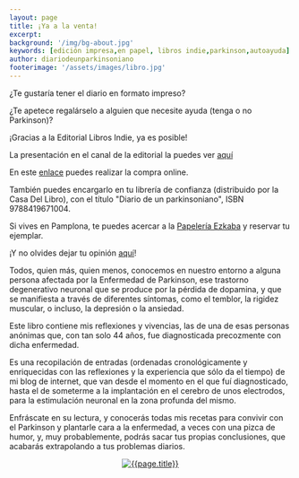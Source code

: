 ```yaml
---
layout: page
title: ¡Ya a la venta!
excerpt: 
background: '/img/bg-about.jpg'
keywords: [edición impresa,en papel, libros indie,parkinson,autoayuda]
author: diariodeunparkinsoniano
footerimage: '/assets/images/libro.jpg'
---
```


¿Te gustaría tener el diario en formato impreso?

¿Te apetece regalárselo a alguien que necesite ayuda (tenga o no Parkinson)?

¡Gracias a la Editorial Libros Indie, ya es posible!

La presentación en el canal de la editorial la puedes ver [aquí](https://youtu.be/3zu1g4SRBlM)

En este [enlace](https://indie.quares.es/apex/quares/r/landingweb/detalle-producto?p2_id=33766&session=15415064343352) puedes realizar la compra online.

También puedes encargarlo en tu librería de confianza (distribuido por la Casa Del Libro), con el título "Diario de un parkinsoniano", ISBN 9788419671004.

Si vives en Pamplona, te puedes acercar a la [Papelería Ezkaba](https://goo.gl/maps/XdCYyDgke24D3Kc67) y reservar tu ejemplar.

¡Y no olvides dejar tu opinión [aquí](https://books.quares.es/catalogo/diario-de-un-parkinsoniano)!

Todos, quien más, quien menos, conocemos en nuestro entorno a alguna persona afectada por la Enfermedad de Parkinson, ese trastorno degenerativo neuronal que se produce por la pérdida de dopamina, y que se manifiesta a través de diferentes síntomas, como el temblor, la rigidez muscular, o incluso, la depresión o la ansiedad.

Este libro contiene mis reflexiones y vivencias, las de una de esas personas anónimas que, con tan solo 44 años, fue diagnosticada precozmente con dicha enfermedad. 

Es una recopilación de entradas (ordenadas cronológicamente y enriquecidas con las reflexiones y la experiencia que sólo da el tiempo) de mi blog de internet, que van desde el momento en el que fuí diagnosticado, hasta el de someterme a la implantación en el cerebro de unos electrodos, para la estimulación neuronal en la zona profunda del mismo.

Enfráscate en su lectura, y conocerás todas mis recetas para convivir con el Parkinson y plantarle cara a la enfermedad, a veces con una pizca de humor, y, muy probablemente, podrás sacar tus propias conclusiones, que acabarás extrapolando a tus problemas diarios.

<div align="center">
<a href="https://indie.quares.es/apex/quares/r/landingweb/detalle-producto?p2_id=33766&session=15415064343352">
<img class="img-fluid"   src="{{page.footerimage}}" alt="{{page.title}}"  />
</a>
</div>
